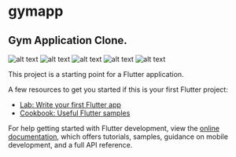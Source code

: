 # gymapp



## Gym Application Clone.
![alt text](https://github.com/HamseAbdi03/Gym-App-Clone/blob/main/assets/2.jpg)
![alt text](https://github.com/HamseAbdi03/Gym-App-Clone/blob/main/assets/1.jpg)
![alt text](https://github.com/HamseAbdi03/Gym-App-Clone/blob/main/assets/3.jpg)
![alt text](https://github.com/HamseAbdi03/Gym-App-Clone/blob/main/assets/4.jpg)
![alt text](https://github.com/HamseAbdi03/Gym-App-Clone/blob/main/assets/5.jpg)



This project is a starting point for a Flutter application.

A few resources to get you started if this is your first Flutter project:

- [Lab: Write your first Flutter app](https://docs.flutter.dev/get-started/codelab)
- [Cookbook: Useful Flutter samples](https://docs.flutter.dev/cookbook)

For help getting started with Flutter development, view the
[online documentation](https://docs.flutter.dev/), which offers tutorials,
samples, guidance on mobile development, and a full API reference.
